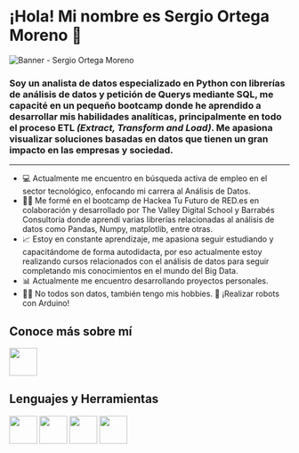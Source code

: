 # ¡Hola! Mi nombre es Sergio Ortega Moreno 👋
![Banner - Sergio Ortega Moreno](https://github.com/Sergy4697/Sergy4697/assets/31072988/5582b563-3878-44fc-84ac-42ffc6212a5d)

### Soy un analista de datos especializado en Python con librerías de análisis de datos y petición de Querys mediante SQL, me capacité en un pequeño bootcamp donde he aprendido a desarrollar mis habilidades analíticas, principalmente en todo el proceso ETL *(Extract, Transform and Load)*. Me apasiona visualizar soluciones basadas en datos que tienen un gran impacto en las empresas y sociedad.

---

* 💻 Actualmente me encuentro en búsqueda activa de empleo en el sector tecnológico, enfocando mi carrera al Análisis de Datos.
* 👨‍🎓 Me formé en el bootcamp de Hackea Tu Futuro de RED.es en colaboración y desarrollado por The Valley Digital School y Barrabés Consultoría donde aprendí varias librerías relacionadas al análisis de datos como Pandas, Numpy, matplotlib, entre otras.
* 📈 Estoy en constante aprendizaje, me apasiona seguir estudiando y capacitándome de forma autodidacta, por eso actualmente estoy realizando cursos relacionados con el análisis de datos para seguir completando mis conocimientos en el mundo del Big Data.
* 📊 Actualmente me encuentro desarrollando proyectos personales.
* 🏊‍♂️ No todos son datos, también tengo mis hobbies. 🤖 ¡Realizar robots con Arduino!

## Conoce más sobre mí
[<img width="50" height="50" src="https://github.com/Sergy4697/Sergy4697/assets/31072988/e406f37b-8211-4449-a7e5-d18e0e75df6c" />](https://www.linkedin.com/in/sergioortegamoreno/)


## Lenguajes y Herramientas
<img src="https://github.com/Sergy4697/Sergy4697/assets/31072988/7142ff38-eec0-4978-acf0-3f03abaaeb04" width="50" height="50"> <img src="https://github.com/Sergy4697/Sergy4697/assets/31072988/35905f64-80d2-44f8-b9a3-849fc93d267b" width="50" height="50"> <img src="https://github.com/Sergy4697/Sergy4697/assets/31072988/56c1c5dd-6730-47fd-b125-1dc831acd700" width="50" height="50"> <img src="https://github.com/Sergy4697/Sergy4697/assets/31072988/d9b8d720-1f30-4139-b200-33675c02874b" width="50" height="50">
